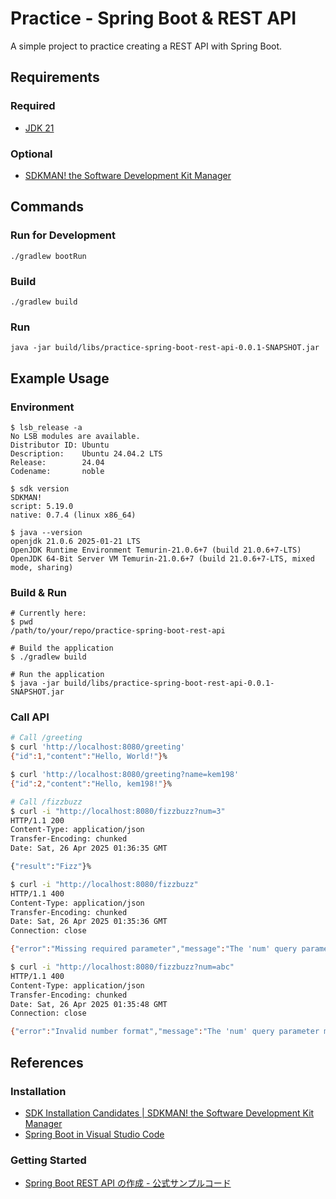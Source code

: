 # Practice - Spring Boot & REST API

A simple project to practice creating a REST API with Spring Boot.

## Requirements

### Required

- [JDK 21](https://openjdk.org/projects/jdk/21/)

### Optional

- [SDKMAN! the Software Development Kit Manager](https://sdkman.io/)

## Commands

### Run for Development

```shell
./gradlew bootRun
```

### Build

```shell
./gradlew build
```

### Run

```shell
java -jar build/libs/practice-spring-boot-rest-api-0.0.1-SNAPSHOT.jar
```

## Example Usage

### Environment

```shell
$ lsb_release -a
No LSB modules are available.
Distributor ID: Ubuntu
Description:    Ubuntu 24.04.2 LTS
Release:        24.04
Codename:       noble

$ sdk version
SDKMAN!
script: 5.19.0
native: 0.7.4 (linux x86_64)

$ java --version
openjdk 21.0.6 2025-01-21 LTS
OpenJDK Runtime Environment Temurin-21.0.6+7 (build 21.0.6+7-LTS)
OpenJDK 64-Bit Server VM Temurin-21.0.6+7 (build 21.0.6+7-LTS, mixed mode, sharing)
```

### Build & Run

```shell
# Currently here:
$ pwd
/path/to/your/repo/practice-spring-boot-rest-api

# Build the application
$ ./gradlew build

# Run the application
$ java -jar build/libs/practice-spring-boot-rest-api-0.0.1-SNAPSHOT.jar

```

### Call API

```sh
# Call /greeting
$ curl 'http://localhost:8080/greeting'
{"id":1,"content":"Hello, World!"}%

$ curl 'http://localhost:8080/greeting?name=kem198'
{"id":2,"content":"Hello, kem198!"}%
```

```sh
# Call /fizzbuzz
$ curl -i "http://localhost:8080/fizzbuzz?num=3"
HTTP/1.1 200
Content-Type: application/json
Transfer-Encoding: chunked
Date: Sat, 26 Apr 2025 01:36:35 GMT

{"result":"Fizz"}%

$ curl -i "http://localhost:8080/fizzbuzz"
HTTP/1.1 400
Content-Type: application/json
Transfer-Encoding: chunked
Date: Sat, 26 Apr 2025 01:35:36 GMT
Connection: close

{"error":"Missing required parameter","message":"The 'num' query parameter is required."}%

$ curl -i "http://localhost:8080/fizzbuzz?num=abc"
HTTP/1.1 400
Content-Type: application/json
Transfer-Encoding: chunked
Date: Sat, 26 Apr 2025 01:35:48 GMT
Connection: close

{"error":"Invalid number format","message":"The 'num' query parameter must be a valid integer."}%
```

## References

### Installation

- [SDK Installation Candidates \| SDKMAN! the Software Development Kit Manager](https://sdkman.io/sdks/)
- [Spring Boot in Visual Studio Code](https://code.visualstudio.com/docs/java/java-spring-boot)

### Getting Started

- [Spring Boot REST API の作成 - 公式サンプルコード](https://spring.pleiades.io/guides/gs/rest-service)

